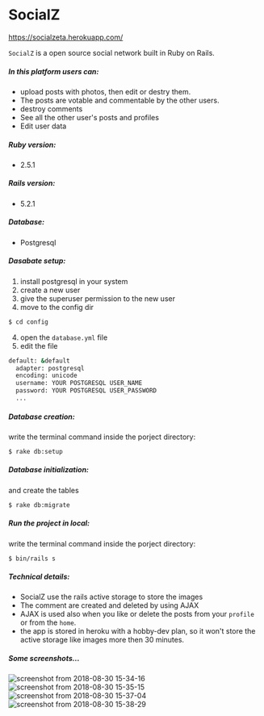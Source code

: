 # SocialZ
https://socialzeta.herokuapp.com/

`SocialZ` is a open source social network built in Ruby on Rails.

##### In this platform users can:
* upload posts with photos, then edit or destry them.
* The posts are votable and commentable by the other users.
* destroy comments
* See all the other user's posts and profiles
* Edit user data

##### Ruby version: 
* 2.5.1

##### Rails version: 
* 5.2.1

##### Database: 
* Postgresql

##### Dasabate setup: 
1) install postgresql in your system
2) create a new user
3) give the superuser permission to the new user
5) move to the config dir
```sh
$ cd config
```
4) open the `database.yml` file
5) edit the file
```sh
default: &default
  adapter: postgresql
  encoding: unicode
  username: YOUR POSTGRESQL USER_NAME
  password: YOUR POSTGRESQL USER_PASSWORD
  ...
  ```

##### Database creation: 
write the terminal command inside the porject directory:
```sh
$ rake db:setup
```

##### Database initialization: 
and create the tables
```sh
$ rake db:migrate
```

##### Run the project in local:
write the terminal command inside the porject directory:
```sh
$ bin/rails s
```

##### Technical details: 
* SocialZ use the rails active storage to store the images
* The comment are created and deleted by using AJAX
* AJAX is used also when you like or delete the posts from your `profile` or from the `home`.
* the app is stored in heroku with a hobby-dev plan, so it won't store the active storage like images more then 30 minutes.

##### Some screenshots...
![screenshot from 2018-08-30 15-34-16](https://user-images.githubusercontent.com/31965653/44855303-07f86e80-ac6b-11e8-857b-10551599d9f1.png)
![screenshot from 2018-08-30 15-35-15](https://user-images.githubusercontent.com/31965653/44855304-07f86e80-ac6b-11e8-8cee-028b3cdbea76.png)
![screenshot from 2018-08-30 15-37-04](https://user-images.githubusercontent.com/31965653/44855305-08910500-ac6b-11e8-8c96-6d2a08d560d7.png)
![screenshot from 2018-08-30 15-38-29](https://user-images.githubusercontent.com/31965653/44855306-08910500-ac6b-11e8-8e29-c4735fdf30cb.png)
